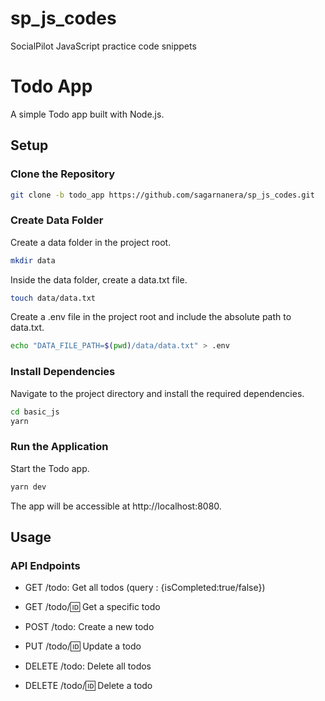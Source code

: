# sp_js_codes

SocialPilot JavaScript practice code snippets

# Todo App

A simple Todo app built with Node.js.

## Setup

### Clone the Repository

```bash
git clone -b todo_app https://github.com/sagarnanera/sp_js_codes.git
```

### Create Data Folder

Create a data folder in the project root.

```bash
mkdir data
```

Inside the data folder, create a data.txt file.

```bash
touch data/data.txt
```

Create a .env file in the project root and include the absolute path to data.txt.

```bash
echo "DATA_FILE_PATH=$(pwd)/data/data.txt" > .env
```

### Install Dependencies

Navigate to the project directory and install the required dependencies.

```bash
cd basic_js
yarn
```

### Run the Application

Start the Todo app.

```bash
yarn dev
```

The app will be accessible at http://localhost:8080.

## Usage

### API Endpoints

* GET /todo: Get all todos (query : {isCompleted:true/false})

* GET /todo/:id: Get a specific todo

* POST /todo: Create a new todo

* PUT /todo/:id: Update a todo

* DELETE /todo: Delete all todos

* DELETE /todo/:id: Delete a todo
